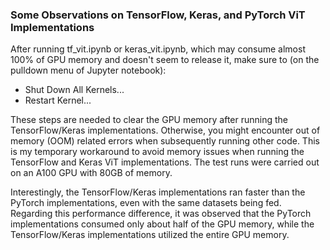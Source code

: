 


### Some Observations on TensorFlow, Keras, and PyTorch ViT Implementations
After running tf_vit.ipynb or keras_vit.ipynb, which may consume almost 100% of GPU memory and doesn't seem to release it, make sure to (on the pulldown menu of Jupyter notebook):

- Shut Down All Kernels...
- Restart Kernel...

These steps are needed to clear the GPU memory after running the TensorFlow/Keras implementations. Otherwise, you might encounter out of memory (OOM) related errors when subsequently running other code. This is my temporary workaround to avoid memory issues when running the TensorFlow and Keras ViT implementations. The test runs were carried out on an A100 GPU with 80GB of memory.

Interestingly, the TensorFlow/Keras implementations ran faster than the PyTorch implementations, even with the same datasets being fed. Regarding this performance difference, it was observed that the PyTorch implementations consumed only about half of the GPU memory, while the TensorFlow/Keras implementations utilized the entire GPU memory.
